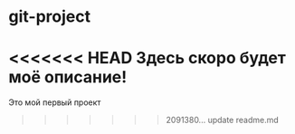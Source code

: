 # git-project

<<<<<<< HEAD
Здесь скоро будет моё описание!
=======
Это мой первый проект
>>>>>>> 2091380... update readme.md
